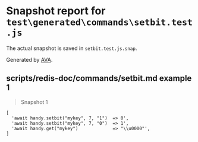 # Snapshot report for `test\generated\commands\setbit.test.js`

The actual snapshot is saved in `setbit.test.js.snap`.

Generated by [AVA](https://ava.li).

## scripts/redis-doc/commands/setbit.md example 1

> Snapshot 1

    [
      'await handy.setbit("mykey", 7, "1")  => 0',
      'await handy.setbit("mykey", 7, "0")  => 1',
      'await handy.get("mykey")             => "\\u0000"',
    ]

